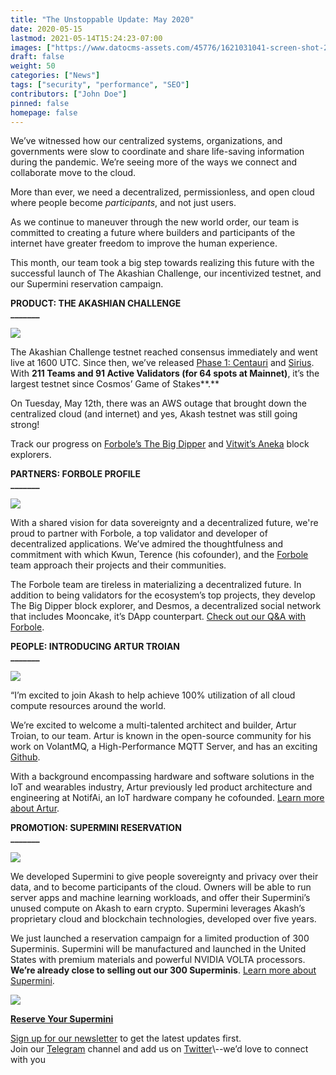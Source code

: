 ```yaml
---
title: "The Unstoppable Update: May 2020"
date: 2020-05-15
lastmod: 2021-05-14T15:24:23-07:00
images: ["https://www.datocms-assets.com/45776/1621031041-screen-shot-2021-05-14-at-6-23-33-pm.png"]
draft: false
weight: 50
categories: ["News"]
tags: ["security", "performance", "SEO"]
contributors: ["John Doe"]
pinned: false
homepage: false
---
```

We’ve witnessed how our centralized systems, organizations, and governments were slow to coordinate and share life-saving information during the pandemic. We’re seeing more of the ways we connect and collaborate move to the cloud.  
  
More than ever, we need a decentralized, permissionless, and open cloud where people become _participants_, and not just users.   
  
As we continue to maneuver through the new world order, our team is committed to creating a future where builders and participants of the internet have greater freedom to improve the human experience.  
  
This month, our team took a big step towards realizing this future with the successful launch of The Akashian Challenge, our incentivized testnet, and our Supermini reservation campaign.  
  
  
**PRODUCT: THE AKASHIAN CHALLENGE**  
**\_\_\_\_\_\_\_**

![](https://www.datocms-assets.com/45776/1620922428-akashian-challenge-1024x768.png)

The Akashian Challenge testnet reached consensus immediately and went live at 1600 UTC. Since then, we’ve released [Phase 1: Centauri](https://akash.network/blog/the-akashian-challenge-phase-1-centauri-release-update/) and [Sirius](https://akash.network/blog/the-akashian-challenge-phase-1-sirius-release-update/). With **211 Teams and 91 Active Validators (for 64 spots at Mainnet)**, it’s the largest testnet since Cosmos’ Game of Stakes**.** 

On Tuesday, May 12th, there was an AWS outage that brought down the centralized cloud (and internet) and yes, Akash testnet was still going strong!

Track our progress on [Forbole’s The Big Dipper](https://testnet.akash.bigdipper.live/) and [Vitwit’s Aneka](https://akash.aneka.io/) block explorers.

  
**PARTNERS: FORBOLE PROFILE**  
**\_\_\_\_\_\_\_**

![](https://www.datocms-assets.com/45776/1620922455-forbole-1024x576.jpg)

With a shared vision for data sovereignty and a decentralized future, we're proud to partner with Forbole, a top validator and developer of decentralized applications. We’ve admired the thoughtfulness and commitment with which Kwun, Terence (his cofounder), and the [Forbole](https://www.forbole.com/) team approach their projects and their communities.   
  
The Forbole team are tireless in materializing a decentralized future. In addition to being validators for the ecosystem’s top projects, they develop The Big Dipper block explorer, and Desmos, a decentralized social network that includes Mooncake, it’s DApp counterpart. [Check out our Q&A with Forbole](https://akash.network/blog/the-unstoppable-cloud-partner-profile-forbole/).  
  
  
**PEOPLE: INTRODUCING ARTUR TROIAN**  
**\_\_\_\_\_\_\_**

![](https://www.datocms-assets.com/45776/1620922477-hires-1-1024x683.jpg)

“I’m excited to join Akash to help achieve 100% utilization of all cloud compute resources around the world.  
  
We’re excited to welcome a multi-talented architect and builder, Artur Troian, to our team. Artur is known in the open-source community for his work on VolantMQ, a High-Performance MQTT Server, and has an exciting [Github](https://github.com/troian).   
  
With a background encompassing hardware and software solutions in the IoT and wearables industry, Artur previously led product architecture and engineering at NotifAi, an IoT hardware company he cofounded. [Learn more about Artur](https://akash.network/blog/introducing-artur-troian-senior-software-engineer/).  
  
  
**PROMOTION: SUPERMINI RESERVATION**  
**\_\_\_\_\_\_\_**

![](https://www.datocms-assets.com/45776/1620922485-akashsuperminifrontsidewithoutshadow-1024x576.jpg)

We developed Supermini to give people sovereignty and privacy over their data, and to become participants of the cloud. Owners will be able to run server apps and machine learning workloads, and offer their Supermini’s unused compute on Akash to earn crypto. Supermini leverages Akash’s proprietary cloud and blockchain technologies, developed over five years.   
  
We just launched a reservation campaign for a limited production of 300 Superminis. Supermini will be manufactured and launched in the United States with premium materials and powerful NVIDIA VOLTA processors. **We’re already close to selling out our 300 Superminis**. [Learn more about Supermini](https://akash.network/supermini/).  

![](https://www.datocms-assets.com/45776/1620922493-akashsuperminiconceptrenderday2-1024x576.jpg)

[**Reserve Your Supermini**](https://akash.network/supermini) 

[Sign up for our newsletter](https://akash.network/) to get the latest updates first.   
Join our [Telegram](https://t.me/AkashNW) channel and add us on [Twitter](https://twitter.com/akashnet_)\--we’d love to connect with you
